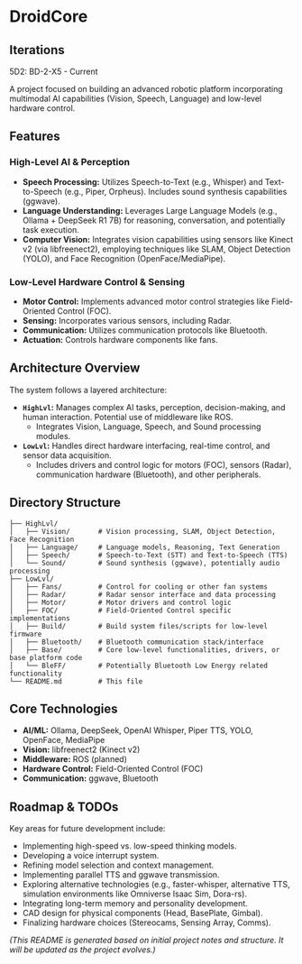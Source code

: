 # DroidCore
## Iterations
5D2: BD-2-X5 - Current 

A project focused on building an advanced robotic platform incorporating multimodal AI capabilities (Vision, Speech, Language) and low-level hardware control.

## Features

### High-Level AI & Perception
*   **Speech Processing:** Utilizes Speech-to-Text (e.g., Whisper) and Text-to-Speech (e.g., Piper, Orpheus). Includes sound synthesis capabilities (ggwave).
*   **Language Understanding:** Leverages Large Language Models (e.g., Ollama + DeepSeek R1 7B) for reasoning, conversation, and potentially task execution.
*   **Computer Vision:** Integrates vision capabilities using sensors like Kinect v2 (via libfreenect2), employing techniques like SLAM, Object Detection (YOLO), and Face Recognition (OpenFace/MediaPipe).

### Low-Level Hardware Control & Sensing
*   **Motor Control:** Implements advanced motor control strategies like Field-Oriented Control (FOC).
*   **Sensing:** Incorporates various sensors, including Radar.
*   **Communication:** Utilizes communication protocols like Bluetooth.
*   **Actuation:** Controls hardware components like fans.

## Architecture Overview

The system follows a layered architecture:
*   **`HighLvl`:** Manages complex AI tasks, perception, decision-making, and human interaction. Potential use of middleware like ROS.
    *   Integrates Vision, Language, Speech, and Sound processing modules.
*   **`LowLvl`:** Handles direct hardware interfacing, real-time control, and sensor data acquisition.
    *   Includes drivers and control logic for motors (FOC), sensors (Radar), communication hardware (Bluetooth), and other peripherals.

## Directory Structure

```
├── HighLvl/
│   ├── Vision/       # Vision processing, SLAM, Object Detection, Face Recognition
│   ├── Language/     # Language models, Reasoning, Text Generation
│   ├── Speech/       # Speech-to-Text (STT) and Text-to-Speech (TTS)
│   └── Sound/        # Sound synthesis (ggwave), potentially audio processing
├── LowLvl/
│   ├── Fans/         # Control for cooling or other fan systems
│   ├── Radar/        # Radar sensor interface and data processing
│   ├── Motor/        # Motor drivers and control logic
│   ├── FOC/          # Field-Oriented Control specific implementations
│   ├── Build/        # Build system files/scripts for low-level firmware
│   ├── Bluetooth/    # Bluetooth communication stack/interface
│   ├── Base/         # Core low-level functionalities, drivers, or base platform code
│   └── BleFF/        # Potentially Bluetooth Low Energy related functionality
└── README.md         # This file
```

## Core Technologies

*   **AI/ML:** Ollama, DeepSeek, OpenAI Whisper, Piper TTS, YOLO, OpenFace, MediaPipe
*   **Vision:** libfreenect2 (Kinect v2)
*   **Middleware:** ROS (planned)
*   **Hardware Control:** Field-Oriented Control (FOC)
*   **Communication:** ggwave, Bluetooth

## Roadmap & TODOs

Key areas for future development include:
*   Implementing high-speed vs. low-speed thinking models.
*   Developing a voice interrupt system.
*   Refining model selection and context management.
*   Implementing parallel TTS and ggwave transmission.
*   Exploring alternative technologies (e.g., faster-whisper, alternative TTS, simulation environments like Omniverse Isaac Sim, Dora-rs).
*   Integrating long-term memory and personality development.
*   CAD design for physical components (Head, BasePlate, Gimbal).
*   Finalizing hardware choices (Stereocams, Sensing Array, Comms).

*(This README is generated based on initial project notes and structure. It will be updated as the project evolves.)*
